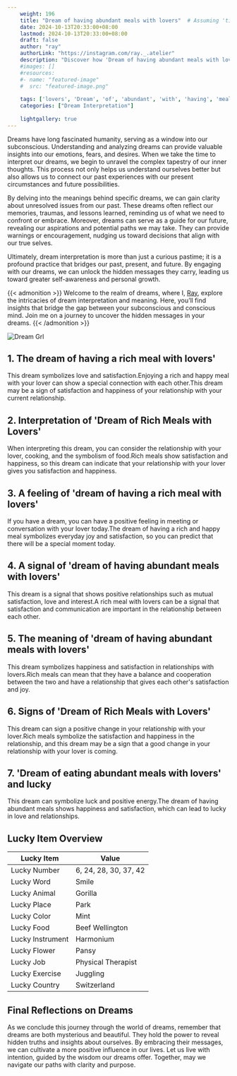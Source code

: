 ```yaml
---
    weight: 196
    title: "Dream of having abundant meals with lovers"  # Assuming 'title' column exists
    date: 2024-10-13T20:33:00+08:00
    lastmod: 2024-10-13T20:33:00+08:00
    draft: false
    author: "ray"
    authorLink: "https://instagram.com/ray._.atelier"
    description: "Discover how 'Dream of having abundant meals with lovers' can interpret your future and uncover its significant meanings in your life."
    #images: []
    #resources:
    #- name: "featured-image"
    #  src: "featured-image.png"
    
    tags: ['lovers', 'Dream', 'of', 'abundant', 'with', 'having', 'meals']
    categories: ["Dream Interpretation"]
    
    lightgallery: true
---
```

    
Dreams have long fascinated humanity, serving as a window into our subconscious. Understanding and analyzing dreams can provide valuable insights into our emotions, fears, and desires. When we take the time to interpret our dreams, we begin to unravel the complex tapestry of our inner thoughts. This process not only helps us understand ourselves better but also allows us to connect our past experiences with our present circumstances and future possibilities.

By delving into the meanings behind specific dreams, we can gain clarity about unresolved issues from our past. These dreams often reflect our memories, traumas, and lessons learned, reminding us of what we need to confront or embrace. Moreover, dreams can serve as a guide for our future, revealing our aspirations and potential paths we may take. They can provide warnings or encouragement, nudging us toward decisions that align with our true selves.

Ultimately, dream interpretation is more than just a curious pastime; it is a profound practice that bridges our past, present, and future. By engaging with our dreams, we can unlock the hidden messages they carry, leading us toward greater self-awareness and personal growth.

{{< admonition >}}
Welcome to the realm of dreams, where I, [Ray](https://instagram.com/ray._.atelier), explore the intricacies of dream interpretation and meaning. Here, you’ll find insights that bridge the gap between your subconscious and conscious mind. Join me on a journey to uncover the hidden messages in your dreams.
{{< /admonition >}}

![Dream Grl](https://cdn.pixabay.com/photo/2017/11/02/03/35/gothic-2910057_1280.jpg "Dream Grl")

## 1. The dream of having a rich meal with lovers'
This dream symbolizes love and satisfaction.Enjoying a rich and happy meal with your lover can show a special connection with each other.This dream may be a sign of satisfaction and happiness of your relationship with your current relationship.

## 2. Interpretation of 'Dream of Rich Meals with Lovers'
When interpreting this dream, you can consider the relationship with your lover, cooking, and the symbolism of food.Rich meals show satisfaction and happiness, so this dream can indicate that your relationship with your lover gives you satisfaction and happiness.

## 3. A feeling of 'dream of having a rich meal with lovers'
If you have a dream, you can have a positive feeling in meeting or conversation with your lover today.The dream of having a rich and happy meal symbolizes everyday joy and satisfaction, so you can predict that there will be a special moment today.

## 4. A signal of 'dream of having abundant meals with lovers'
This dream is a signal that shows positive relationships such as mutual satisfaction, love and interest.A rich meal with lovers can be a signal that satisfaction and communication are important in the relationship between each other.

## 5. The meaning of 'dream of having abundant meals with lovers'
This dream symbolizes happiness and satisfaction in relationships with lovers.Rich meals can mean that they have a balance and cooperation between the two and have a relationship that gives each other's satisfaction and joy.

## 6. Signs of 'Dream of Rich Meals with Lovers'
This dream can sign a positive change in your relationship with your lover.Rich meals symbolize the satisfaction and happiness in the relationship, and this dream may be a sign that a good change in your relationship with your lover is coming.

## 7. 'Dream of eating abundant meals with lovers' and lucky
This dream can symbolize luck and positive energy.The dream of having abundant meals shows happiness and satisfaction, which can lead to lucky in love and relationships.

## Lucky Item Overview
| Lucky Item          | Value              |
|---------------|--------------------|
| Lucky Number        | 6, 24, 28, 30, 37, 42  |
| Lucky Word          | Smile |
| Lucky Animal        | Gorilla |
| Lucky Place         | Park     |
| Lucky Color         | Mint     |
| Lucky Food          | Beef Wellington      |
| Lucky Instrument    | Harmonium |
| Lucky Flower        | Pansy    |
| Lucky Job           | Physical Therapist       |
| Lucky Exercise      | Juggling  |
| Lucky Country       | Switzerland    |


##  Final Reflections on Dreams

As we conclude this journey through the world of dreams, remember that dreams are both mysterious and beautiful. They hold the power to reveal hidden truths and insights about ourselves. By embracing their messages, we can cultivate a more positive influence in our lives. Let us live with intention, guided by the wisdom our dreams offer. Together, may we navigate our paths with clarity and purpose.
